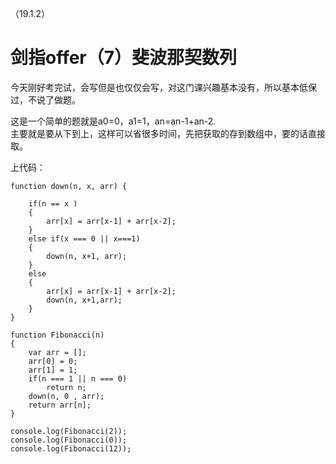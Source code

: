 （19.1.2）
# 剑指offer（7）斐波那契数列

今天刚好考完试，会写但是也仅仅会写，对这门课兴趣基本没有，所以基本低保过，不说了做题。  

这是一个简单的题就是a0=0，a1=1，an=an-1+an-2.   
主要就是要从下到上，这样可以省很多时间，先把获取的存到数组中，要的话直接取。   


上代码：   

	
	function down(n, x, arr) {
	    
	    if(n == x ) 
	    {
	        arr[x] = arr[x-1] + arr[x-2]; 
	    }
	    else if(x === 0 || x===1)
	    {
	        down(n, x+1, arr);
	    }
	    else 
	    {
	        arr[x] = arr[x-1] + arr[x-2];
	        down(n, x+1,arr);
	    }
	}
	
	function Fibonacci(n)
	{
	    var arr = [];
	    arr[0] = 0;
	    arr[1] = 1;
	    if(n === 1 || n === 0)
	        return n;
	    down(n, 0 , arr);
	    return arr[n];   
	}
	
	console.log(Fibonacci(2));
	console.log(Fibonacci(0));
	console.log(Fibonacci(12));